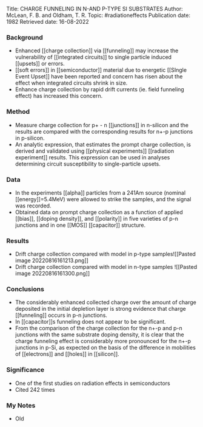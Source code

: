 Title: CHARGE FUNNELING IN N-AND P-TYPE SI SUBSTRATES
Author: McLean, F. B. and Oldham, T. R.
Topic: #radiationeffects 
Publication date: 1982
Retrieved date: 16-08-2022 

### Background
- Enhanced [[charge collection]] via [[funneling]] may increase the vulnerability of [[integrated circuits]] to single particle induced [[upsets]] or errors.
- [[soft errors]] in [[semiconductor]] material due to energetic [[SIngle Event Upset]] have been reported and concern has risen about the effect when integrated circuits shrink in size.
- Enhance charge collection by rapid drift currents (ie. field funneling effect) has increased this concern.

### Method
- Measure charge collection for p+ - n [[junctions]] in n-silicon and the results are compared with the corresponding results for n+-p junctions in p-silicon.
- An analytic expression, that estimates the prompt charge collection, is derived and validated using [[physical experiments]] [[radiation experiment]] results. This expression can be used in analyses determining circuit susceptibility to single-particle upsets.

### Data
- In the experiments [[alpha]] particles from a 241Am source (nominal [[energy]]=5.4MeV) were allowed to strike the samples, and the signal was recorded.
- Obtained data on prompt charge collection as a function of applied [[bias]], [[doping density]], and [[polarity]] in five varieties of p-n junctions and in one [[MOS]] [[capacitor]] structure.

### Results 
- Drift charge collection compared with model in p-type samples![[Pasted image 20220816161213.png]]
- Drift charge collection compared with model in n-type samples ![[Pasted image 20220816161300.png]]

### Conclusions
- The considerably enhanced collected charge over the amount of charge deposited in the initial depletion layer is strong evidence that charge [[funneling]] occurs in p-n junctions. 
- In [[capacitor]]s funneling does not appear to be significant.
- From the comparison of the charge collection for the n+-p and p-n junctions with the same substrate doping density, it is clear that the charge funneling effect is considerably more pronounced for the n+-p junctions in p-Si, as expected on the basis of the difference in mobilities of [[electrons]] and [[holes]] in [[silicon]].

### Significance
- One of the first studies on radiation effects in semiconductors 
- Cited 242 times

### My Notes
- Old
